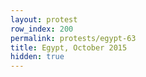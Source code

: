 ```yaml
---
layout: protest
row_index: 200
permalink: protests/egypt-63
title: Egypt, October 2015
hidden: true
---
```

